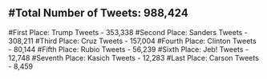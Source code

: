 #Total Number of Tweets: 988,424 
---
#First Place: Trump Tweets - 353,338
#Second Place: Sanders Tweets - 308,211
#Third Place: Cruz Tweets - 157,004
#Fourth Place: Clinton Tweets - 80,144
#Fifth Place: Rubio Tweets - 56,239
#Sixth Place: Jeb! Tweets - 12,748
#Seventh Place: Kasich Tweets - 12,283
#Last Place: Carson Tweets - 8,459
